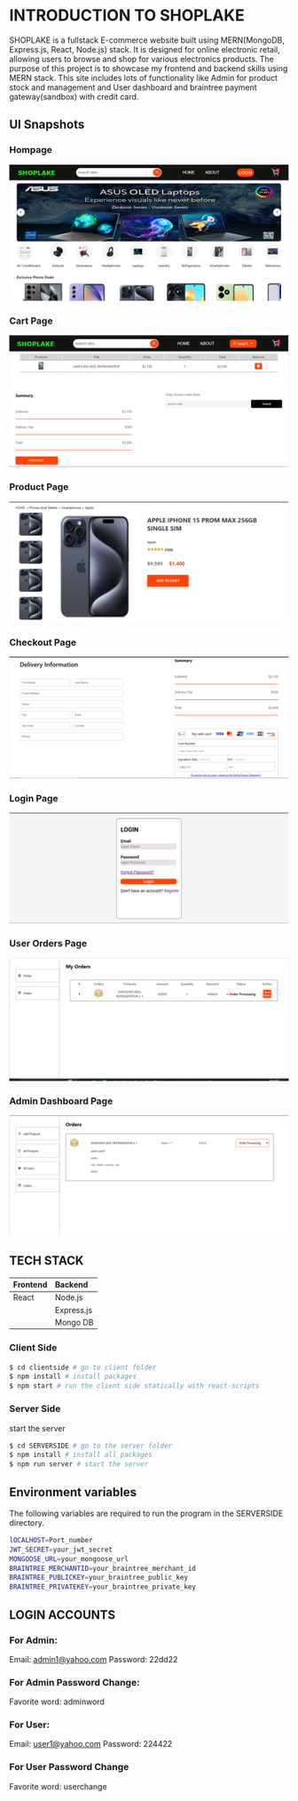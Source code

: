 # INTRODUCTION TO SHOPLAKE
SHOPLAKE is a fullstack E-commerce website built using MERN(MongoDB, Express.js, React, Node.js) stack. It is designed for  online electronic retail, allowing users to browse and shop for various electronics products. The purpose of this project is to showcase my frontend and backend skills using MERN stack. This site includes lots of functionality like Admin for product stock and management and User dashboard and braintree payment gateway(sandbox) with credit card.

## UI Snapshots

### Hompage
![Landing Page](./clientside/src/Components/Assets/SL_homepage.PNG)

### Cart Page
![Cart Page](./clientside/src/Components/Assets/SL_cartpage.PNG)

### Product Page
![Product Page](./clientside/src/Components/Assets/SL_productpage.PNG)

### Checkout Page
![Checkout Page](./clientside/src/Components/Assets/SL_checkoutpage.PNG)

### Login Page
![Login Page](./clientside/src/Components/Assets/SL_loginpage.PNG)

### User Orders Page
![User Orders](./clientside/src/Components/Assets/SL1_userorder.PNG)

### Admin Dashboard Page
![Admin Dashboard](./clientside/src/Components/Assets/SL1_adminorders.PNG)



## TECH STACK

| Frontend       | Backend     |
|:---------------|:------------|
| React          | Node.js     |
|                | Express.js  |
|                | Mongo DB    |


### Client Side
```bash
$ cd clientside # go to client folder
$ npm install # install packages
$ npm start # run the client side statically with react-scripts
```

### Server Side
start the server

```bash
$ cd SERVERSIDE # go to the server folder
$ npm install # install all packages
$ npm run server # start the server
```
## Environment variables
The following variables are required to run the program in the SERVERSIDE directory.
```bash
lOCALHOST=Port_number
JWT_SECRET=your_jwt_secret
MONGOOSE_URL=your_mongoose_url
BRAINTREE_MERCHANTID=your_braintree_merchant_id
BRAINTREE_PUBLICKEY=your_braintree_public_key
BRAINTREE_PRIVATEKEY=your_braintree_private_key
```

## LOGIN ACCOUNTS

### For Admin:
Email: admin1@yahoo.com
Password: 22dd22

### For Admin Password Change:
Favorite word: adminword

### For User:
Email: user1@yahoo.com
Password: 224422
 ### For User Password Change
 Favorite word: userchange
